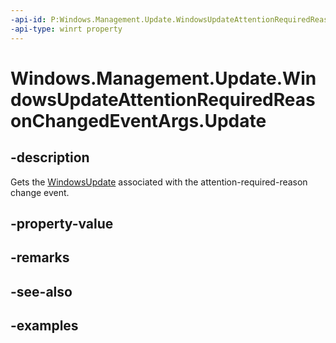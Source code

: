 ```yaml
---
-api-id: P:Windows.Management.Update.WindowsUpdateAttentionRequiredReasonChangedEventArgs.Update
-api-type: winrt property
---
```


# Windows.Management.Update.WindowsUpdateAttentionRequiredReasonChangedEventArgs.Update

<!--
public Windows.Management.Update.WindowsUpdate Update { get; }
-->


## -description

Gets the [WindowsUpdate](./windowsupdate.md) associated with the attention-required-reason change event.

## -property-value

## -remarks

## -see-also

## -examples
